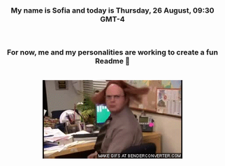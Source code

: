 


<div align="center">
<h3 >My name is Sofia and today is Thursday, 26 August, 09:30 GMT-4</h3><br>
<h3 >For now, me and my personalities are working to create a fun Readme 👋
</h3><br>
<img src='img/dwight.gif' alt='working...'/>
</div>
